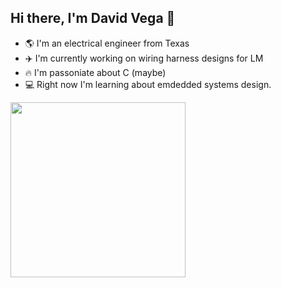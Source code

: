 ## Hi there, I'm David Vega 👋


- 🌎 I'm an electrical engineer from Texas
- ✈️ I'm currently working on wiring harness designs for LM
- 🔥 I'm passoniate about C (maybe)
- 💻 Right now I'm learning about emdedded systems design.

<img src="https://github.com/davega46/davega46/blob/main/assets/images/cat_1.png" width="280">
